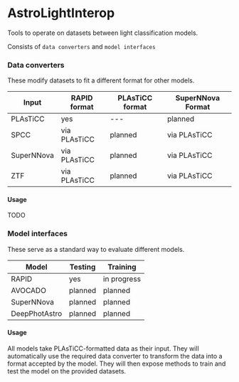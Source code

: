 # AstroLightInterop

Tools to operate on datasets between light classification models.

Consists of `data converters` and `model interfaces`

### Data converters

These modify datasets to fit a different format for other models.

| Input      | RAPID format | PLAsTiCC format | SuperNNova Format |
|------------|--------------|-----------------| ----------------- |
| PLAsTiCC   | yes          | ---             | planned |
| SPCC       | via PLAsTiCC | planned         | via PLAsTiCC |
| SuperNNova | via PLAsTiCC | planned         | via PLAsTiCC |
| ZTF        | via PLAsTiCC | planned         | via PLAsTiCC |

#### Usage
TODO

### Model interfaces

These serve as a standard way to evaluate different models. 

| Model | Testing | Training
| ----- | ------- | -------- |
| RAPID | yes | in progress |
| AVOCADO | planned | planned |
| SuperNNova | planned | planned |
| DeepPhotAstro | planned | planned |

#### Usage
All models take PLAsTiCC-formatted data as their input. They will automatically use the required
 data converter to transform the data into a format accepted by the model. They will then expose
  methods to train and test the model on the provided datasets.
  


